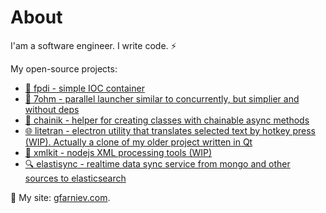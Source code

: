 # About

I'am a software engineer. I write code. ⚡

My open-source projects:
- [💉 fpdi - simple IOC container](https://github.com/georgyfarniev/fpdi)
- [🔧 7ohm - parallel launcher similar to concurrently, but simplier and without deps](https://github.com/georgyfarniev/7ohm)
- [🔗 chainik - helper for creating classes with chainable async methods](https://github.com/georgyfarniev/chainik)
- [🌐 litetran - electron utility that translates selected text by hotkey press (WIP). Actually a clone of my older project written in Qt](https://github.com/georgyfarniev/litetran)
- [📜 xmlkit - nodejs XML processing tools (WIP)](https://github.com/georgyfarniev/xmlkit)
- [🔍 elastisync - realtime data sync service from mongo and other sources to elasticsearch](https://github.com/georgyfarniev/elastisync)

👷 My site: [gfarniev.com](https://gfarniev.com).
